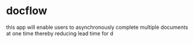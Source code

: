 # docflow
this app will enable users to asynchronously complete multiple documents at one time thereby reducing lead time for d

